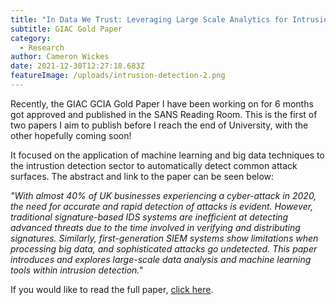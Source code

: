 ```yaml
---
title: "In Data We Trust: Leveraging Large Scale Analytics for Intrusion Detection"
subtitle: GIAC Gold Paper
category:
  - Research
author: Cameron Wickes
date: 2021-12-30T12:27:18.683Z
featureImage: /uploads/intrusion-detection-2.png
---
```

Recently, the GIAC GCIA Gold Paper I have been working on for 6 months got approved and published in the SANS Reading Room. This is the first of two papers I aim to publish before I reach the end of University, with the other hopefully coming soon! 

It focused on the application of machine learning and big data techniques to the intrustion detection sector to automatically detect common attack surfaces. The abstract and link to the paper can be seen below:

*"With almost 40% of UK businesses experiencing a cyber-attack in 2020, the need for accurate and rapid detection of attacks is evident. However, traditional signature-based IDS systems are inefficient at detecting advanced threats due to the time involved in verifying and distributing signatures. Similarly, first-generation SIEM systems show limitations when processing big data, and sophisticated attacks go undetected. This paper introduces and explores large-scale data analysis and machine learning tools within intrusion detection."*

If you would like to read the full paper, [click here](https://sansorg.egnyte.com/dl/n4NY2ahYJw).